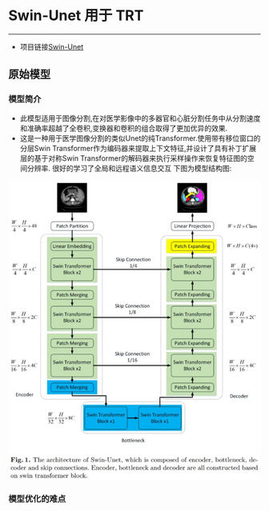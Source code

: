 # **Swin-Unet 用于 TRT**
___
- 项目链接[Swin-Unet](https://github.com/HuCaoFighting/Swin-Unet)

## **原始模型**

### **模型简介**
- 此模型适用于图像分割,在对医学影像中的多器官和心脏分割任务中从分割速度和准确率超越了全卷积,变换器和卷积的组合取得了更加优异的效果.
- 这是一种用于医学图像分割的类似Unet的纯Transformer.使用带有移位窗口的分层Swin Transformer作为编码器来提取上下文特征,并设计了具有补丁扩展层的基于对称Swin Transformer的解码器来执行采样操作来恢复特征图的空间分辨率.
很好的学习了全局和远程语义信息交互
下图为模型结构图:

![模型结构简图](/Swin-Unet-main/moxing_1.jpg "Swin-Unet")


### **模型优化的难点**
